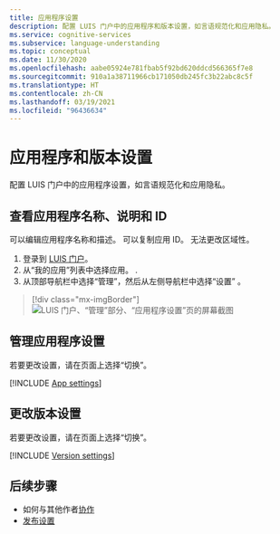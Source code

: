 ```yaml
---
title: 应用程序设置
description: 配置 LUIS 门户中的应用程序和版本设置，如言语规范化和应用隐私。
ms.service: cognitive-services
ms.subservice: language-understanding
ms.topic: conceptual
ms.date: 11/30/2020
ms.openlocfilehash: aabe05924e781fbab5f92bd620ddcd566365f7e8
ms.sourcegitcommit: 910a1a38711966cb171050db245fc3b22abc8c5f
ms.translationtype: HT
ms.contentlocale: zh-CN
ms.lasthandoff: 03/19/2021
ms.locfileid: "96436634"
---
```

# <a name="application-and-version-settings"></a>应用程序和版本设置

配置 LUIS 门户中的应用程序设置，如言语规范化和应用隐私。

## <a name="view-application-name-description-and-id"></a>查看应用程序名称、说明和 ID

可以编辑应用程序名称和描述。 可以复制应用 ID。 无法更改区域性。

1. 登录到 [LUIS 门户](https://www.luis.ai)。
1. 从“我的应用”列表中选择应用。
.
1. 从顶部导航栏中选择“管理”，然后从左侧导航栏中选择“设置” 。

> [!div class="mx-imgBorder"]
> ![LUIS 门户、“管理”部分、“应用程序设置”页的屏幕截图](media/app-settings/luis-portal-manage-section-application-settings.png)


## <a name="change-application-settings"></a>管理应用程序设置

若要更改设置，请在页面上选择“切换”。

[!INCLUDE [App settings](includes/app-settings.md)]

## <a name="change-version-settings"></a>更改版本设置

若要更改设置，请在页面上选择“切换”。

[!INCLUDE [Version settings](includes/app-version-settings.md)]

## <a name="next-steps"></a>后续步骤

* 如何与其他作者[协作](luis-how-to-collaborate.md)
* [发布设置](luis-how-to-publish-app.md#configuring-publish-settings)